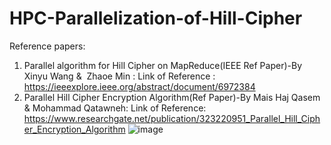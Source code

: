 # HPC-Parallelization-of-Hill-Cipher
Reference papers:
1) Parallel algorithm for Hill Cipher on MapReduce(IEEE Ref Paper)-By Xinyu Wang &  Zhaoe Min :
Link of Reference : https://ieeexplore.ieee.org/abstract/document/6972384
2) Parallel Hill Cipher Encryption Algorithm(Ref Paper)-By Mais Haj Qasem & Mohammad Qatawneh:
Link of Reference: https://www.researchgate.net/publication/323220951_Parallel_Hill_Cipher_Encryption_Algorithm
![image](https://github.com/mathuvalan/HPC-Parallelization-of-Hill-Cipher/assets/116369996/1e8386af-2135-4b19-9bbe-bfaf10db77db)

